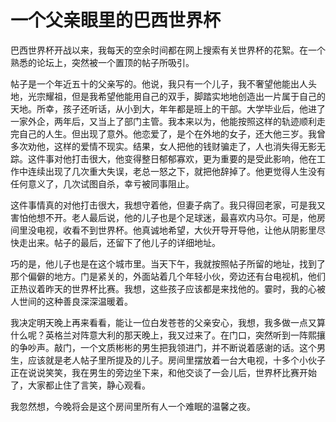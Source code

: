 # 一个父亲眼里的巴西世界杯

巴西世界杯开战以来，我每天的空余时间都在网上搜索有关世界杯的花絮。在一个熟悉的论坛上，突然被一个置顶的帖子所吸引。 

帖子是一个年近五十的父亲写的。他说，我只有一个儿子，我不奢望他能出人头地，光宗耀祖，但是我希望他能用自己的双手，脚踏实地地创造出一片属于自己的天地。所幸，孩子还听话，从小到大，年年都是班上的干部。大学毕业后，他进了一家外企，两年后，又当上了部门主管。我本来以为，他能按照这样的轨迹顺利走完自己的人生。但出现了意外。他恋爱了，是个在外地的女子，还大他三岁。我曾多次劝他，这样的爱情不现实。结果，女人把他的钱财骗走了，人也消失得无影无踪。这件事对他打击很大，他变得整日郁郁寡欢，更为重要的是受此影响，他在工作中连续出现了几次重大失误，老总一怒之下，就把他辞掉了。他更觉得人生没有任何意义了，几次试图自杀，幸亏被同事阻止。 

这件事情真的对他打击很大，我想守着他，但妻子病了。我只得回老家，可是我又害怕他想不开。老人最后说，他的儿子也是个足球迷，最喜欢内马尔。可是，他房间里没电视，收看不到世界杯。他真诚地希望，大伙开导开导他，让他从阴影里尽快走出来。帖子的最后，还留下了他儿子的详细地址。 

巧的是，他儿子也是在这个城市里。当天下午，我就按照帖子所留的地址，找到了那个偏僻的地方。门是紧关的，外面站着几个年轻小伙，旁边还有台电视机，他们正热议着昨天的世界杯比赛。我想，这些孩子应该都是来找他的。霎时，我的心被人世间的这种善良深深温暖着。 

我决定明天晚上再来看看，能让一位白发苍苍的父亲安心，我想，我多做一点又算什么呢？英格兰对阵意大利的那天晚上，我又过来了。在门口，突然听到一阵熙攘的争吵声。敲门，一个文质彬彬的男生把我领进门，并不断说着感谢的话。这个男生，应该就是老人帖子里所提及的儿子。房间里摆放着一台大电视，十多个小伙子正在说说笑笑，我在男生的旁边坐下来，和他交谈了一会儿后，世界杯比赛开始了，大家都止住了言笑，静心观看。 

我忽然想，今晚将会是这个房间里所有人一个难眠的温馨之夜。